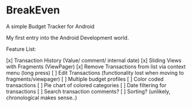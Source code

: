 BreakEven
=========

A simple Budget Tracker for Android

My first entry into the Android Development world.


Feature List:

[x] Transaction History (Value/ comment/ internal date)
[x] Sliding Views with Fragments (ViewPager)
[x] Remove Transactions from list via context menu (long press)
[ ] Edit Transactions (functionality lost when moving to fragments/viewpager)
[ ] Multiple budget profiles
[ ] Color coded transactions
[ ] Pie chart of colored categories
[ ] Date filtering for transactions
[ ] Search transaction comments?
[ ] Sorting? (unlikely, chronological makes sense..)
